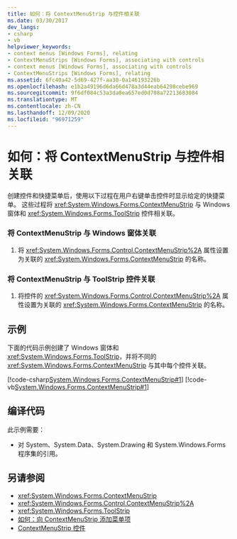 ```yaml
---
title: 如何：将 ContextMenuStrip 与控件相关联
ms.date: 03/30/2017
dev_langs:
- csharp
- vb
helpviewer_keywords:
- context menus [Windows Forms], relating
- ContextMenuStrips [Windows Forms], associating with controls
- context menus [Windows Forms], associating with controls
- ContextMenuStrips [Windows Forms], relating
ms.assetid: 6fc40a42-5d69-427f-aa30-0a146193226b
ms.openlocfilehash: e1b2a49196d6da66d478a3d44eab64298cebe969
ms.sourcegitcommit: 9f6df084c53a3da0ea657ed0d708a72213683084
ms.translationtype: MT
ms.contentlocale: zh-CN
ms.lasthandoff: 12/09/2020
ms.locfileid: "96971259"
---
```

# <a name="how-to-associate-a-contextmenustrip-with-a-control"></a>如何：将 ContextMenuStrip 与控件相关联
创建控件和快捷菜单后，使用以下过程在用户右键单击控件时显示给定的快捷菜单。 这些过程将 <xref:System.Windows.Forms.ContextMenuStrip> 与 Windows 窗体和 <xref:System.Windows.Forms.ToolStrip> 控件相关联。  
  
### <a name="to-associate-a-contextmenustrip-with-a-windows-form"></a>将 ContextMenuStrip 与 Windows 窗体关联  
  
1. 将 <xref:System.Windows.Forms.Control.ContextMenuStrip%2A> 属性设置为关联的 <xref:System.Windows.Forms.ContextMenuStrip> 的名称。  
  
### <a name="to-associate-a-contextmenustrip-with-a-toolstrip-control"></a>将 ContextMenuStrip 与 ToolStrip 控件关联  
  
1. 将控件的 <xref:System.Windows.Forms.Control.ContextMenuStrip%2A> 属性设置为关联的 <xref:System.Windows.Forms.ContextMenuStrip> 的名称。  
  
## <a name="example"></a>示例  
 下面的代码示例创建了 Windows 窗体和 <xref:System.Windows.Forms.ToolStrip>，并将不同的 <xref:System.Windows.Forms.ContextMenuStrip> 与其中每个控件关联。  
  
 [!code-csharp[System.Windows.Forms.ContextMenuStrip#1](~/samples/snippets/csharp/VS_Snippets_Winforms/System.Windows.Forms.ContextMenuStrip/CS/form1.cs#1)]
 [!code-vb[System.Windows.Forms.ContextMenuStrip#1](~/samples/snippets/visualbasic/VS_Snippets_Winforms/System.Windows.Forms.ContextMenuStrip/VB/form1.vb#1)]  
  
## <a name="compiling-the-code"></a>编译代码  
 此示例需要：  
  
- 对 System、System.Data、System.Drawing 和 System.Windows.Forms 程序集的引用。  
  
## <a name="see-also"></a>另请参阅

- <xref:System.Windows.Forms.ContextMenuStrip>
- <xref:System.Windows.Forms.Control.ContextMenuStrip%2A>
- <xref:System.Windows.Forms.ToolStrip>
- [如何：向 ContextMenuStrip 添加菜单项](how-to-add-menu-items-to-a-contextmenustrip.md)
- [ContextMenuStrip 控件](contextmenustrip-control.md)
